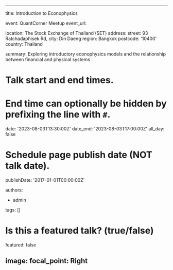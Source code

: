 
---
title: Introduction to Econophysics

event: QuantCorner Meetup
event_url: 

location: The Stock Exchange of Thailand (SET)
address:
  street: 93 Ratchadaphisek Rd, 
  city: Din Daeng
  region: Bangkok 
  postcode: '10400'
  country: Thailand

summary: Exploring introductory econophysics models and the relationship between financial and physical systems

# Talk start and end times.
#   End time can optionally be hidden by prefixing the line with `#`.
date: '2023-08-03T13:30:00Z'
date_end: '2023-08-03T17:00:00Z'
all_day: false

# Schedule page publish date (NOT talk date).
publishDate: '2017-01-01T00:00:00Z'

authors:
  - admin

tags: []

# Is this a featured talk? (true/false)
featured: false

image:
  focal_point: Right
---
